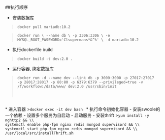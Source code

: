 ##执行顺序
* 安装数据库
><code>docker pull mariadb:10.2</code>

><code>docker run \\
--name db \\
-p 3306:3306 \\
-e MYSQL_ROOT_PASSWORD='Clsupermans*&^%' \\
-d mariadb:10.2</code>
* 执行dockerfile build
><code>docker build -t dev:2.0 . </code>
* 运行容器, 绑定数据库
><code>docker run -d --name dev --link db -p 3000:3000 -p 27017:27017 -p 28017:28017 -p 80:80 -p 6379:6379 --privileged=true -v /f/workflow:/data/www/ dev:2.0 /usr/sbin/init
</code>
* 进入容器
><code>docker exec -it dev bash </code>
* 执行命令初始化容器
    - 安装swoole的一个依赖
    - 设置多个服务为自启动
    - 启动服务
    - 安装thrift
><code>yum install -y nghttp2 && \\
systemctl enable php-fpm nginx redis mongod supervisord && \\
systemctl start php-fpm nginx redis mongod supervisord && \\
/usr/local/src/installThrift.sh
</code>